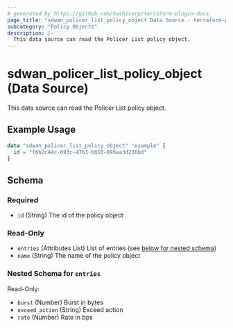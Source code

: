 ```yaml
---
# generated by https://github.com/hashicorp/terraform-plugin-docs
page_title: "sdwan_policer_list_policy_object Data Source - terraform-provider-sdwan"
subcategory: "Policy Objects"
description: |-
  This data source can read the Policer List policy object.
---
```


# sdwan_policer_list_policy_object (Data Source)

This data source can read the Policer List policy object.

## Example Usage

```terraform
data "sdwan_policer_list_policy_object" "example" {
  id = "f6b2c44c-693c-4763-b010-895aa3d236bd"
}
```

<!-- schema generated by tfplugindocs -->
## Schema

### Required

- `id` (String) The id of the policy object

### Read-Only

- `entries` (Attributes List) List of entries (see [below for nested schema](#nestedatt--entries))
- `name` (String) The name of the policy object

<a id="nestedatt--entries"></a>
### Nested Schema for `entries`

Read-Only:

- `burst` (Number) Burst in bytes
- `exceed_action` (String) Exceed action
- `rate` (Number) Rate in bps



